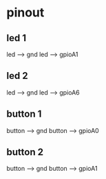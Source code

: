 # pinout

## led 1

led --> gnd
led --> gpioA1

## led 2

led --> gnd
led --> gpioA6

## button 1

button --> gnd
button --> gpioA0

## button 2

button --> gnd
button --> gpioA1
